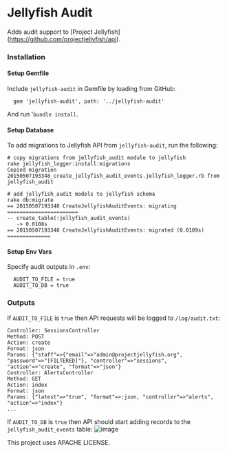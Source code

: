 Jellyfish Audit
=======
Adds audit support to [Project Jellyfish] (https://github.com/projectjellyfish/api).

### Installation

#### Setup Gemfile
Include `jellyfish-audit` in Gemfile by loading from GitHub:
```
  gem 'jellyfish-audit', path: '../jellyfish-audit'
```
And run '`bundle install`.

#### Setup Database
To add migrations to Jellyfish API from `jellyfish-audit`, run the following:
```shell
# copy migrations from jellyfish_audit module to jellyfish
rake jellyfish_logger:install:migrations
Copied migration 20150507193348_create_jellyfish_audit_events.jellyfish_logger.rb from jellyfish_audit

# add jellyfish_audit models to jellyfish schema
rake db:migrate
== 20150507193348 CreateJellyfishAuditEvents: migrating =======================
-- create_table(:jellyfish_audit_events)
   -> 0.0108s
== 20150507193348 CreateJellyfishAuditEvents: migrated (0.0109s) ==============
```

#### Setup Env Vars

Specify audit outputs in `.env`:
```
  AUDIT_TO_FILE = true
  AUDIT_TO_DB = true
```

### Outputs

If `AUDIT_TO_FILE` is `true` then API requests will be logged to `/log/audit.txt`: 
```
Controller: SessionsController
Method: POST
Action: create
Format: json
Params: {"staff"=>{"email"=>"admin@projectjellyfish.org", "password"=>"[FILTERED]"}, "controller"=>"sessions", "action"=>"create", "format"=>"json"}
Controller: AlertsController
Method: GET
Action: index
Format: json
Params: {"latest"=>"true", "format"=>:json, "controller"=>"alerts", "action"=>"index"}
...
```

If `AUDIT_TO_DB` is `true` then API should start adding records to the `jellyfish_audit_events` table: 
![image](https://cloud.githubusercontent.com/assets/9356425/7509759/90096d46-f45a-11e4-9bca-66df98fdd59c.png)


This project uses APACHE LICENSE.
